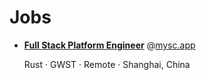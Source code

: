 # Jobs

-   [<b>Full Stack Platform Engineer</b>](./mysc.app.md) @[mysc.app](https://mysc.app/)

    Rust · GWST · Remote · Shanghai, China
